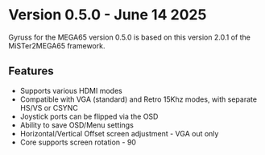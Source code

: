 Version 0.5.0 - June 14 2025
============================

Gyruss for the MEGA65 version 0.5.0 is based on this version 2.0.1 of the MiSTer2MEGA65 framework.

## Features
* Supports various HDMI modes
* Compatible with VGA (standard) and Retro 15Khz modes, with separate HS/VS or CSYNC
* Joystick ports can be flipped via the OSD
* Ability to save OSD/Menu settings
* Horizontal/Vertical  Offset screen adjustment - VGA out only 
* Core supports screen rotation - 90

